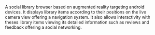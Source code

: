 A social library browser based on augmented reality targeting android devices. It displays library items according to their positions on the live camera view offering a navigation system. It also allows interactivity with theses library items viewing its detailed information such as reviews and feedback offering a social networking.
